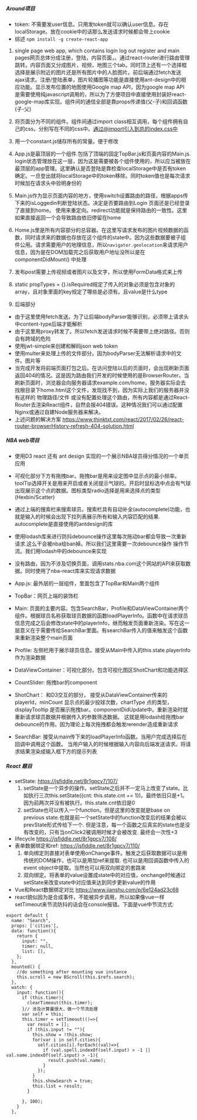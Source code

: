##### Around项目
- token: 不需要发user信息。只用发token就可以确认user信息。存在localStorage。放在cookie中的话那么发送请求时候都会带上cookie
- 综述 `npm install -g create-react-app`
1. single page web app, which contains login log out register and main pages网页总体分成注册，登陆，内容页面，。通过react-router进行路由管理跳转。内容页面又分成图片，视频，地图三个tab。同时顶上还有一个选择框选择是展示附近的图片还是所有图片中的人脸图片。前后端通过fetch发送ajax请求。注册/登陆表单，图片轮播图等功能是直接使用ant-design中的相应功能。显示发布位置的地图使用Google map API，因为google map API 是需要使用纯javascript调用的，所以为了方便项目中直接使用封装好react-google-map库实现。组件间的通信全部是靠props传递值(父-子)和回调函数(子-父)

2. 将页面分为不同的组件。组件间通过import class相互调用，每个组件拥有自己的css，分别写在不同的css中。通过@import引入到总的index.css中

3. 用一个constant.js储存所有的常量。便于修改
4. App.js是最顶层的一个组件.包括了顶端的固定TopBar.js和页面内容的Main.js. login状态管理放在这一层，因为这是需要被各个组件使用的，所以应当被放在最顶层的app管理。这里确认是否登陆是靠检查localStorage中是否有token确定。一旦登出就将localStorage中的token移除。同时token值也是每次请求时候加在请求头中验明身份的

5. Main.js作为显示页面内容的地方，使用switch设置路由的路径，根据apps传下来的isLoggedin判断登陆状态。决定是否要路由到Login 页面还是已经登录了直接到home。 使用<Redirect>来重定向。redirect功能就是保持路由的一致性。这里如果直接返回一个<Login>会导致路由依旧停留在home

6. Home.js里是所有内容部分的总容器。在这里写请求发布的图片视频数据的函数，同时请求来的数据也存放在这个组件的state中。因为这些数据要被子组件公用。请求需要用户的地理信息，所以`navigator.geolocation`来请求用户信息，因为是在DOM加载完之后获取用户地址没所以是在componentDidMount() 中处理

7. 发布post需要上传视频或者图片以及文字，所以使用FormData格式来上传

8. static propTypes = {}.isRequired规定了传入的对象必须是包含对象的array，且对象里面的key规定了哪些是必须有。且value是什么type

9. 后端部分
  - 由于这里使用fetch发送。为了让后端bodyParser能够识别，必须带上请求头中content-type后端才能解析
  - 由于这里用proxy转发了。所以fetch发送请求时候不需要带上绝对路径。否则会有跨域的危险
  - 使用jwt-simple来创建和解码json web token
  - 使用multer来处理上传的文件部分。因为bodyParser无法解析请求中的文件。图片等
  - 当完成开发将前端页面打包之后。在访问登陆以后的页面时，会出现刷新页面返回404的情况。这是因为路由我们开发的时候使用的是BrowserRouter。当刷新页面时，浏览器会向服务器请求example.com/home，服务器实际会去找根目录下home.html这个文件，发现找不到，因为实际上我们的服务器并没有这样的 物理路径/文件 或没有配置处理这个路由，所有内容都是通过React-Router去渲染React组件，自然会报404错误。这种情况我们可以通过配置Nginx或通过自建Node服务器来解决。
  - 上述问题的解决方案 https://www.thinktxt.com/react/2017/02/26/react-router-browserHistory-refresh-404-solution.html

##### NBA web项目
- 使用D3 react 还有 ant design 实现的一个展示NBA球员得分情况的一个单页应用

- 可视化部分下方有拖拽bar。拖拽bar是用来设定图中显示点的最小频率。toolTip选择开关是用来开启或者关闭提示气球的。开启时鼠标选中点会有气球出现展示这个点的数据。图标类型radio选择是用来选择点的类型(Hexbin/Scatter)

- 通过上端的搜索栏来搜索球员。搜索栏具有自动补全(autocomplete)功能，也就是输入的时候会出现下拉列表展示所有和输入内容匹配的结果. autocomplete是直接使用的antdesign的库

- 使用lodash库来进行防抖debounce操作这里每次拖动bar都会导致一次重新请求.这么干会被nba给ban掉。所以我们这里需要一次debounce操作 操作节流。我们用lodash中的debounce来实现

- 没有路由，因为不涉及切换页面，调用stats.nba.com这个网站的API来获取数据。同时使用了nba-react库来实现请求数据

- App.js: 最外层的一层组件，里面包含了TopBar和Main两个组件

- TopBar：网页上端的装饰栏

- Main: 页面的主要内容。包含SearchBar，Profile和DataViewContainer两个组件。根据球员名称获取球员数据的函数loadPlayerInfo。函数中在请求球员信息完成之后会修改state中的playerInfo，继而触发页面重新渲染。写在这一层意义在于需要传给SearchBar里面。有searchBar传入的值来触发这个函数来重新渲染整个main页面

- Profile: 左侧栏用于展示球员信息。接受从Main中传入的this.state.playerInfo作为渲染数据

- DataViewContainer：可视化部分。包含可视化图区ShotChart和功能选择区

- CountSlider: 拖拽bar的component

- ShotChart： 和D3交互的部分， 接受从DataViewContainer传来的playerId，minCount 显示点的最少投球次数，chartType 点的类型，displayTooltip 是否展示拖拽bar。componentDidUpdate中。重新渲染时就重新请求球员数据并根据传入的参数筛选数据。 这就是用lodash给拖拽bar debounce的作用。因为理论上每次拖拽都会触发rerender造成重新请求

- SearchBar: 接受从main传下来的loadPlayerInfo函数。当用户完成选择后在回调中调用这个函数。 当用户输入的时候根据输入内容向后端发送请求。将请求结果渲染成输入框下方的提示列表

##### React 题目
- setState: https://jsfiddle.net/8r1gpcv7/107/
  1. setState是一个异步的操作。setState之后并不一定马上改变了state。比如执行三次this.setState({cnt: this.state.cnt += 1})。最终依旧只是+1。因为前两次并没有被执行。this.state.cnt依旧是0
  2. setState也可以传入一个function。但是这里的改变就是base on previous state.也就是前一个setState中的function改变后的结果会被以prevState形式传给下一个. 但是注意，每一个函数之后真实的state也是没有改变的，只有当onClick2被调用时候才会被改变. 最终会一次性+3
- lifecycle https://jsfiddle.net/8r1gpcv7/108/
- 表单数据绑定和ref: https://jsfiddle.net/8r1gpcv7/110/
  1. 单向绑定则直接对表单使用onChange事件。触发之后获取数据可以是用传统的DOM操作，也可以是用加ref来提取. 也可以是用回调函数中传入的event object中提取。当然也可以用双向绑定的套路来
  2. 双向绑定。将表单的value设置成state中的对应值，onchange时候通过setState来改变state中对应值来达到同步更新value的作用
- Vue和React数据绑定对比 https://www.jianshu.com/p/6e124ad23c68
- react貌似因为是合成事件，不能被异步调用，所以如果像vue一样setTimeout来节流防抖的话会在console报错。下面是vue中节流方式:

```
export default {
  name: "Search",
  props: ['cities'],
  data: function(){
    return {
      input: "",
      timer: null,
      list: [],
    };
  },
  mounted() {
    //do something after mounting vue instance
    this.scroll = new BScroll(this.$refs.search);
  },
  watch: {
    input: function(){
      if (this.timer){
        clearTimeout(this.timer);
      }// 涉及计算量很大，做一个节流处理
      var self = this;
      this.timer = setTimeout(()=>{
        var result = [];
        if (this.input != ""){
          this.show = !this.show;
          for(var i in self.cities){
            self.cities[i].forEach((val)=>{
              if (val.spell.indexOf(self.input) > -1 || val.name.indexOf(self.input) > -1){
                result.push(val.name);
              }
            });
          }
          this.showSearch = true;
          this.list = result;
        }

      }, 100);
    }
  },
```
